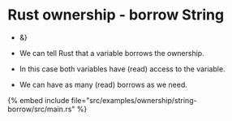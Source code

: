 # Rust ownership - borrow String

* &}

* We can tell Rust that a variable borrows the ownership.
* In this case both variables have (read) access to the variable.
* We can have as many (read) borrows as we need.

{% embed include file="src/examples/ownership/string-borrow/src/main.rs" %}


